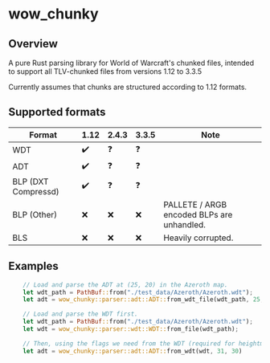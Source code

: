 wow_chunky
===========

Overview
-----------

A pure Rust parsing library for World of Warcraft's chunked files, intended to support all TLV-chunked files from versions 1.12 to 3.3.5

Currently assumes that chunks are structured according to 1.12 formats.


Supported formats
------------------

| Format | 1.12 | 2.4.3 | 3.3.5 | Note |
|--------|------|-------|-------|------|
| WDT    | :heavy_check_mark:  | :question:     | :question:     |
| ADT    | :heavy_check_mark:  | :question:     | :question:     | 
| BLP (DXT Compressd) | :heavy_check_mark:  | :question:     | :question:     |
| BLP (Other) | :x:  | :x:     | :x:     | PALLETE / ARGB encoded BLPs are unhandled.
| BLS | :x:  | :x:     | :x:     | Heavily corrupted.

Examples
-----------

```rust
    // Load and parse the ADT at (25, 20) in the Azeroth map.
    let wdt_path = PathBuf::from("./test_data/Azeroth/Azeroth.wdt");
    let adt = wow_chunky::parser::adt::ADT::from_wdt_file(wdt_path, 25, 20);
```

```rust
    // Load and parse the WDT first.
    let wdt_path = PathBuf::from("./test_data/Azeroth/Azeroth.wdt");
    let wdt = wow_chunky::parser::wdt::WDT::from_file(wdt_path);

    // Then, using the flags we need from the WDT (required for heightmap parsing), parse the ADT at (31, 30).
    let adt = wow_chunky::parser::adt::ADT::from_wdt(wdt, 31, 30)
```